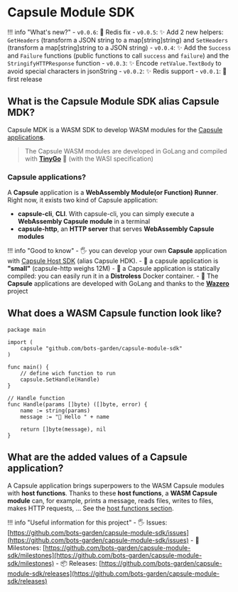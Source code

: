 # Capsule Module SDK

!!! info "What's new?"
    - `v0.0.6`: 🐞 Redis fix
    - `v0.0.5`: ✨ Add 2 new helpers: `GetHeaders` (transform a JSON string to a map[string]string) and `SetHeaders` (transform a map[string]string to a JSON string)
    - `v0.0.4`: ✨ Add the `Success` and `Failure` functions (public functions to call `success` and `failure`) and the `StringifyHTTPResponse` function
    - `v0.0.3`: ✨ Encode `retValue.TextBody` to avoid special characters in jsonString
    - `v0.0.2`: ✨ Redis support
    - `v0.0.1`: 🎉 first release

## What is the Capsule Module SDK alias **Capsule MDK**?

Capsule MDK is a WASM SDK to develop WASM modules for the [Capsule application**s**](https://github.com/bots-garden/capsule).

> The Capsule WASM modules are developed in GoLang and compiled with **[TinyGo](https://tinygo.org/)** 💜 (with the WASI specification)

### Capsule applications?

A **Capsule** application is a **WebAssembly Module(or Function) Runner**. Right now, it exists two kind of Capsule application:

- **capsule-cli**, **CLI**. With capsule-cli, you can simply execute a **WebAssembly Capsule module** in a terminal
- **capsule-http**, an **HTTP server** that serves **WebAssembly Capsule modules**

!!! info "Good to know"
    - 🖐 you can develop your own **Capsule** application with [Capsule Host SDK](https://github.com/bots-garden/capsule-host-sdk) (alias Capsule HDK).
    - 🤗 a capsule application is **"small"** (capsule-http weighs 12M)
    - 🐳 a Capsule application is statically compiled: you can easily run it in a **Distroless** Docker container.
    - 💜 The **Capsule** applications are developed with GoLang and thanks to the **[Wazero](https://github.com/tetratelabs/wazero)** project

## What does a **WASM Capsule function** look like?

```golang
package main

import (
	capsule "github.com/bots-garden/capsule-module-sdk"
)

func main() {
    // define wich function to run
	capsule.SetHandle(Handle)
}

// Handle function
func Handle(params []byte) ([]byte, error) {
    name := string(params)
    message := "👋 Hello " + name
	
	return []byte(message), nil
}
```

## What are the **added values** of a Capsule application?

A Capsule application brings superpowers to the WASM Capsule modules with **host functions**. Thanks to these **host functions**, a **WASM Capsule module** can, for example, prints a message, reads files, writes to files, makes HTTP requests, ... See the [host functions section](host-functions.md).

!!! info "Useful information for this project"
    - 🖐 Issues: [https://github.com/bots-garden/capsule-module-sdk/issues](https://github.com/bots-garden/capsule-module-sdk/issues)
    - 🚧 Milestones: [https://github.com/bots-garden/capsule-module-sdk/milestones](https://github.com/bots-garden/capsule-module-sdk/milestones)
    - 📦 Releases: [https://github.com/bots-garden/capsule-module-sdk/releases](https://github.com/bots-garden/capsule-module-sdk/releases)

